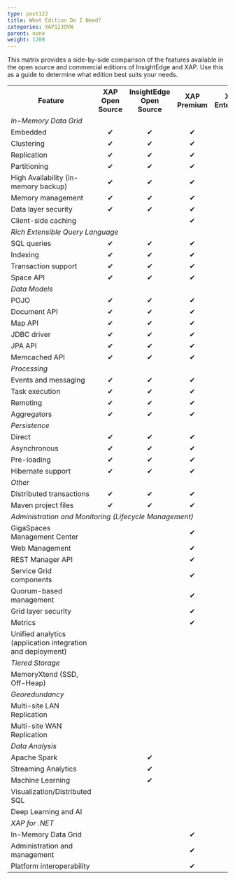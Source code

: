 ```yaml
---
type: post122
title: What Edition Do I Need?
categories: XAP123OVW
parent: none
weight: 1200
---
```



This matrix provides a side-by-side comparison of the features available in the open source and commercial editions of InsightEdge and XAP. Use this as a guide to determine what edition best suits your needs.

<table>
  <tr>
    <th>Feature</th>
    <th>XAP Open Source</th>
    <th>InsightEdge Open Source</th>
    <th>XAP Premium</th>
    <th>XAP Enterprise</th>
    <th>InsightEdge Platform</th>
  </tr>
  <tr>
    <td colspan="6"><i>In-Memory Data Grid</i></td>
  </tr>
  <tr>
    <td>Embedded</td>
    <td align="center">✔</td>
    <td align="center">✔</td>
    <td align="center">✔</td>
    <td align="center">✔</td>
    <td align="center">✔</td>
  </tr>
  <tr>
    <td>Clustering</td>
    <td align="center">✔</td>
    <td align="center">✔</td>
    <td align="center">✔</td>
    <td align="center">✔</td>
    <td align="center">✔</td>
  </tr>
  <tr>
    <td>Replication</td>
    <td align="center">✔</td>
    <td align="center">✔</td>
    <td align="center">✔</td>
    <td align="center">✔</td>
    <td align="center">✔</td>
  </tr>
  <tr>
    <td>Partitioning</td>
    <td align="center">✔</td>
    <td align="center">✔</td>
    <td align="center">✔</td>
    <td align="center">✔</td>
    <td align="center">✔</td>
  </tr>
  <tr>
    <td>High Availability (in-memory backup)</td>
    <td align="center">✔</td>
    <td align="center">✔</td>
    <td align="center">✔</td>
    <td align="center">✔</td>
    <td align="center">✔</td>
  </tr>
  <tr>
    <td>Memory management</td>
    <td align="center">✔</td>
    <td align="center">✔</td>
    <td align="center">✔</td>
    <td align="center">✔</td>
    <td align="center">✔</td>
  </tr>
  <tr>
    <td>Data layer security</td>
    <td align="center">✔</td>
    <td align="center">✔</td>
    <td align="center">✔</td>
    <td align="center">✔</td>
    <td align="center">✔</td>
  </tr>
  <tr>
    <td>Client-side caching</td>
    <td align="center"></td>
    <td align="center"></td>
    <td align="center">✔</td>
    <td align="center">✔</td>
    <td align="center">✔</td>
  </tr>
  <tr>
    <td colspan="6"><i>Rich Extensible Query Language</i></td>
     </tr>
  <tr>
    <td>SQL queries</td>
    <td align="center">✔</td>
    <td align="center">✔</td>
    <td align="center">✔</td>
    <td align="center">✔</td>
    <td align="center">✔</td>
  </tr>
  <tr>
    <td>Indexing</td>
    <td align="center">✔</td>
    <td align="center">✔</td>
    <td align="center">✔</td>
    <td align="center">✔</td>
    <td align="center">✔</td>
  </tr>
  <tr>
    <td>Transaction support</td>
    <td align="center">✔</td>
    <td align="center">✔</td>
    <td align="center">✔</td>
    <td align="center">✔</td>
    <td align="center">✔</td>
  </tr>
  <tr>
    <td>Space API</td>
    <td align="center">✔</td>
    <td align="center">✔</td>
    <td align="center">✔</td>
    <td align="center">✔</td>
    <td align="center">✔</td>
  </tr>
  <tr>
    <td colspan="6"><i>Data Models</i></td>
      </tr>
  <tr>
    <td>POJO</td>
    <td align="center">✔</td>
    <td align="center">✔</td>
    <td align="center">✔</td>
    <td align="center">✔</td>
    <td align="center">✔</td>
  </tr>
  <tr>
    <td>Document API</td>
    <td align="center">✔</td>
    <td align="center">✔</td>
    <td align="center">✔</td>
    <td align="center">✔</td>
    <td align="center">✔</td>
  </tr>
  <tr>
    <td>Map API</td>
    <td align="center">✔</td>
    <td align="center">✔</td>
    <td align="center">✔</td>
    <td align="center">✔</td>
    <td align="center">✔</td>
  </tr>
  <tr>
    <td>JDBC driver</td>
    <td align="center">✔</td>
    <td align="center">✔</td>
    <td align="center">✔</td>
    <td align="center">✔</td>
    <td align="center">✔</td>
  </tr>
  <tr>
    <td>JPA API</td>
    <td align="center">✔</td>
    <td align="center">✔</td>
    <td align="center">✔</td>
    <td align="center">✔</td>
    <td align="center">✔</td>
  </tr>
  <tr>
    <td>Memcached API</td>
    <td align="center">✔</td>
    <td align="center">✔</td>
    <td align="center">✔</td>
    <td align="center">✔</td>
    <td align="center">✔</td>
  </tr>
  <tr>
    <td colspan="6"><i>Processing</i></td>
      </tr>
  <tr>
    <td>Events and messaging</td>
    <td align="center">✔</td>
    <td align="center">✔</td>
    <td align="center">✔</td>
    <td align="center">✔</td>
    <td align="center">✔</td>
  </tr>
  <tr>
    <td>Task execution</td>
    <td align="center">✔</td>
    <td align="center">✔</td>
    <td align="center">✔</td>
    <td align="center">✔</td>
    <td align="center">✔</td>
  </tr>
  <tr>
    <td>Remoting</td>
    <td align="center">✔</td>
    <td align="center">✔</td>
    <td align="center">✔</td>
    <td align="center">✔</td>
    <td align="center">✔</td>
  </tr>
  <tr>
    <td>Aggregators</td>
    <td align="center">✔</td>
    <td align="center">✔</td>
    <td align="center">✔</td>
    <td align="center">✔</td>
    <td align="center">✔</td>
  </tr>
  <tr>
    <td colspan="6"><i>Persistence</i></td>
      </tr>
  <tr>
    <td>Direct</td>
    <td align="center">✔</td>
    <td align="center">✔</td>
    <td align="center">✔</td>
    <td align="center">✔</td>
    <td align="center">✔</td>
  </tr>
  <tr>
    <td>Asynchronous</td>
    <td align="center">✔</td>
    <td align="center">✔</td>
    <td align="center">✔</td>
    <td align="center">✔</td>
    <td align="center">✔</td>
  </tr>
  <tr>
    <td>Pre-loading</td>
    <td align="center">✔</td>
    <td align="center">✔</td>
    <td align="center">✔</td>
    <td align="center">✔</td>
    <td align="center">✔</td>
  </tr>
  <tr>
    <td>Hibernate support</td>
    <td align="center">✔</td>
    <td align="center">✔</td>
    <td align="center">✔</td>
    <td align="center">✔</td>
    <td align="center">✔</td>
  </tr>
  <tr>
    <td colspan="6"><i>Other</i></td>
    </tr>
  <tr>
    <td>Distributed transactions</td>
    <td align="center">✔</td>
    <td align="center">✔</td>
    <td align="center">✔</td>
    <td align="center">✔</td>
    <td align="center">✔</td>
  </tr>
  <tr>
    <td>Maven project files</td>
    <td align="center">✔</td>
    <td align="center">✔</td>
    <td align="center">✔</td>
    <td align="center">✔</td>
    <td align="center">✔</td>
  </tr>
  <tr>
    <td colspan="6"><i>Administration and Monitoring (Lifecycle Management)</i></td>
      </tr>
  <tr>
    <td>GigaSpaces Management Center</td>
    <td align="center"></td>
    <td align="center"></td>
    <td align="center">✔</td>
    <td align="center">✔</td>
    <td align="center">✔</td>
  </tr>
  <tr>
    <td>Web Management</td>
    <td align="center"></td>
    <td align="center"></td>
    <td align="center">✔</td>
    <td align="center">✔</td>
    <td align="center">✔</td>
  </tr>
  <tr>
    <td>REST Manager API</td>
    <td align="center"></td>
    <td align="center"></td>
    <td align="center">✔</td>
    <td align="center">✔</td>
    <td align="center">✔</td>
  </tr>
  <tr>
    <td>Service Grid components</td>
    <td align="center"></td>
    <td align="center"></td>
    <td align="center">✔</td>
    <td align="center">✔</td>
    <td align="center">✔</td>
  </tr>
  <tr>
    <td>Quorum-based management</td>
    <td align="center"></td>
    <td align="center"></td>
    <td align="center">✔</td>
    <td align="center">✔</td>
    <td align="center">✔</td>
  </tr>
  <tr>
    <td>Grid layer security</td>
    <td align="center"></td>
    <td align="center"></td>
    <td align="center">✔</td>
    <td align="center">✔</td>
    <td align="center">✔</td>
  </tr>
  <tr>
    <td>Metrics</td>
    <td align="center"></td>
    <td align="center"></td>
    <td align="center">✔</td>
    <td align="center">✔</td>
    <td align="center">✔</td>
  </tr>
  <tr>
    <td>Unified analytics (application integration and deployment)</td>
    <td align="center"></td>
    <td align="center"></td>
    <td align="center"></td>
    <td align="center"></td>
    <td align="center">✔</td>
  </tr>
  <tr>
    <td colspan="6"><i>Tiered Storage</i></td>
      </tr>
  <tr>
    <td>MemoryXtend (SSD, Off-Heap)</td>
    <td align="center"></td>
    <td align="center"></td>
    <td align="center"></td>
    <td align="center">✔</td>
    <td align="center">✔</td>
  </tr>
  <tr>
    <td colspan="6"><i>Georedundancy</i></td>
     </tr>
  <tr>
    <td>Multi-site LAN Replication</td>
    <td align="center"></td>
    <td align="center"></td>
    <td align="center"></td>
    <td align="center">✔</td>
    <td align="center">✔</td>
  </tr>
  <tr>
    <td>Multi-site WAN Replication</td>
    <td align="center"></td>
    <td align="center"></td>
    <td align="center"></td>
    <td align="center">✔</td>
    <td align="center">✔</td>
  </tr>
  <tr>
    <td colspan="6"><i>Data Analysis</i></td>
      </tr>
  <tr>
    <td>Apache Spark</td>
    <td align="center"></td>
    <td align="center">✔</td>
    <td align="center"></td>
    <td align="center"></td>
    <td align="center">✔</td>
  </tr>
  <tr>
    <td>Streaming Analytics</td>
    <td align="center"></td>
    <td align="center">✔</td>
    <td align="center"></td>
    <td align="center"></td>
    <td align="center">✔</td>
  </tr>
  <tr>
    <td>Machine Learning </td>
    <td align="center"></td>
    <td align="center">✔</td>
    <td align="center"></td>
    <td align="center"></td>
    <td align="center">✔</td>
  </tr>
  <tr>
    <td>Visualization/Distributed SQL</td>
    <td align="center"></td>
    <td align="center"></td>
    <td align="center"></td>
    <td align="center"></td>
    <td align="center">✔</td>
  </tr>
  <tr>
    <td>Deep Learning and AI</td>
    <td align="center"></td>
    <td align="center"></td>
    <td align="center"></td>
    <td align="center"></td>
    <td align="center">✔</td>
  </tr>
  <tr>
    <td colspan="6"><i>XAP for .NET</i></td>
      </tr>
  <tr>
    <td>In-Memory Data Grid</td>
    <td align="center"></td>
    <td align="center"></td>
    <td align="center">✔</td>
    <td align="center">✔</td>
    <td align="center"></td>
  </tr>
  <tr>
    <td>Administration and management</td>
    <td align="center"></td>
    <td align="center"></td>
    <td align="center">✔</td>
    <td align="center">✔</td>
    <td align="center"></td>
  </tr>
  <tr>
    <td>Platform interoperability</td>
    <td align="center"></td>
    <td align="center"></td>
    <td align="center">✔</td>
    <td align="center">✔</td>
    <td align="center"></td>
  </tr>
</table>



